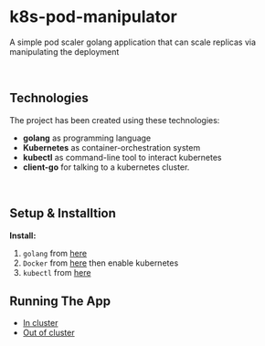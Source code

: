  # k8s-pod-manipulator

A simple pod scaler golang application that can scale replicas via manipulating the deployment

<br>

## Technologies

The project has been created using these technologies:

* **golang** as programming language
* **Kubernetes** as container-orchestration system
* **kubectl** as command-line tool to interact kubernetes
* **client-go** for talking to a kubernetes cluster.

<br>

## Setup & Installtion

**Install:**

1. `golang` from <a href="https://golang.org/dl/">here</a>
2. `Docker` from <a href="https://docs.docker.com/get-docker/">here</a> then enable kubernetes
3. `kubectl` from <a href="https://kubernetes.io/docs/tasks/tools/">here</a> 

## Running The App

- <a href="./in-cluster">In cluster </a> 
- <a href="./out-of-cluster">Out of cluster </a> 